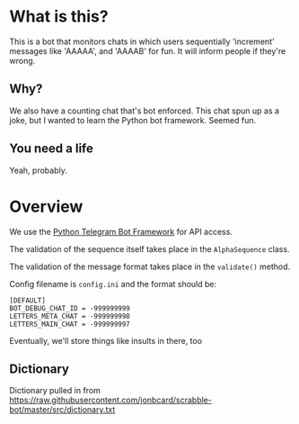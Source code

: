 # What is this?

This is a bot that monitors chats in which users sequentially 'increment' messages like 'AAAAA', and 'AAAAB' for fun.
It will inform people if they're wrong.

## Why?

We also have a counting chat that's bot enforced. This chat spun up as a joke, but I wanted to learn the Python bot framework. Seemed fun.

## You need a life

Yeah, probably.

# Overview

We use the [Python Telegram Bot Framework](https://github.com/python-telegram-bot/python-telegram-bot) for API access.

The validation of the sequence itself takes place in the `AlphaSequence` class.

The validation of the message format takes place in the `validate()` method.

Config filename is `config.ini` and the format should be:

```
[DEFAULT]
BOT_DEBUG_CHAT_ID = -999999999
LETTERS_META_CHAT = -999999998
LETTERS_MAIN_CHAT = -999999997
```

Eventually, we'll store things like insults in there, too

## Dictionary

Dictionary pulled in from https://raw.githubusercontent.com/jonbcard/scrabble-bot/master/src/dictionary.txt
